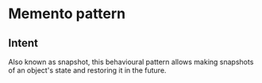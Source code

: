# Memento pattern

## Intent

Also known as snapshot, this behavioural pattern allows making snapshots of an object's state and restoring it in the future.
